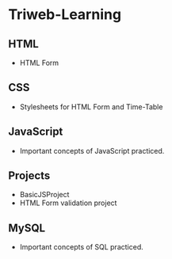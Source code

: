 # Triweb-Learning
## HTML
* HTML Form

## CSS
* Stylesheets for HTML Form and Time-Table

## JavaScript
* Important concepts of JavaScript practiced.

## Projects
* BasicJSProject
* HTML Form validation project

## MySQL
* Important concepts of SQL practiced.

